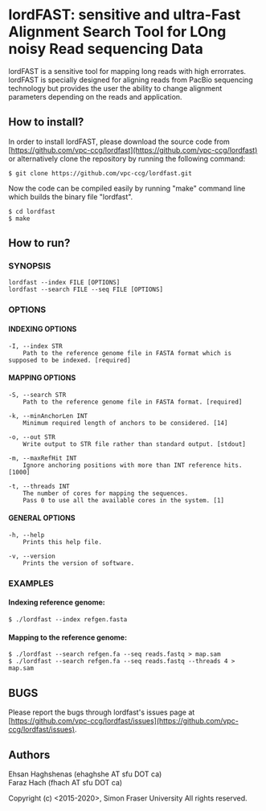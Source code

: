 # **lordFAST: sensitive and ultra-Fast Alignment Search Tool for LOng noisy Read sequencing Data**

lordFAST is a sensitive tool for mapping long reads with high errorrates.
lordFAST is specially designed for aligning reads from PacBio sequencing technology but provides the  user  the ability to change alignment parameters depending on the reads and application.

## How to install?
In order to install lordFAST, please download the source code from [https://github.com/vpc-ccg/lordfast](https://github.com/vpc-ccg/lordfast) or alternatively clone the repository by running the following command:

    $ git clone https://github.com/vpc-ccg/lordfast.git
Now the code can be compiled easily by running "make" command line which builds the binary file "lordfast".

    $ cd lordfast
    $ make

## How to run?

### SYNOPSIS

    lordfast --index FILE [OPTIONS]
    lordfast --search FILE --seq FILE [OPTIONS]

### OPTIONS
#### INDEXING OPTIONS

    -I, --index STR
        Path to the reference genome file in FASTA format which is supposed to be indexed. [required]

#### MAPPING OPTIONS
    -S, --search STR
        Path to the reference genome file in FASTA format. [required]

    -k, --minAnchorLen INT
        Minimum required length of anchors to be considered. [14]

    -o, --out STR
        Write output to STR file rather than standard output. [stdout]

    -m, --maxRefHit INT
        Ignore anchoring positions with more than INT reference hits. [1000]

    -t, --threads INT
        The number of cores for mapping the sequences.
        Pass 0 to use all the available cores in the system. [1]

#### GENERAL OPTIONS
    -h, --help
        Prints this help file.

    -v, --version
        Prints the version of software.


### EXAMPLES
#### Indexing reference genome:

    $ ./lordfast --index refgen.fasta

#### Mapping to the reference genome:

    $ ./lordfast --search refgen.fa --seq reads.fastq > map.sam
    $ ./lordfast --search refgen.fa --seq reads.fastq --threads 4 > map.sam

## BUGS
Please report the bugs through lordfast's issues page at [https://github.com/vpc-ccg/lordfast/issues](https://github.com/vpc-ccg/lordfast/issues).

## Authors
Ehsan Haghshenas (ehaghshe AT sfu DOT ca)
</br>
Faraz Hach (fhach AT sfu DOT ca)

Copyright (c) <2015-2020>, Simon Fraser University All rights reserved.
